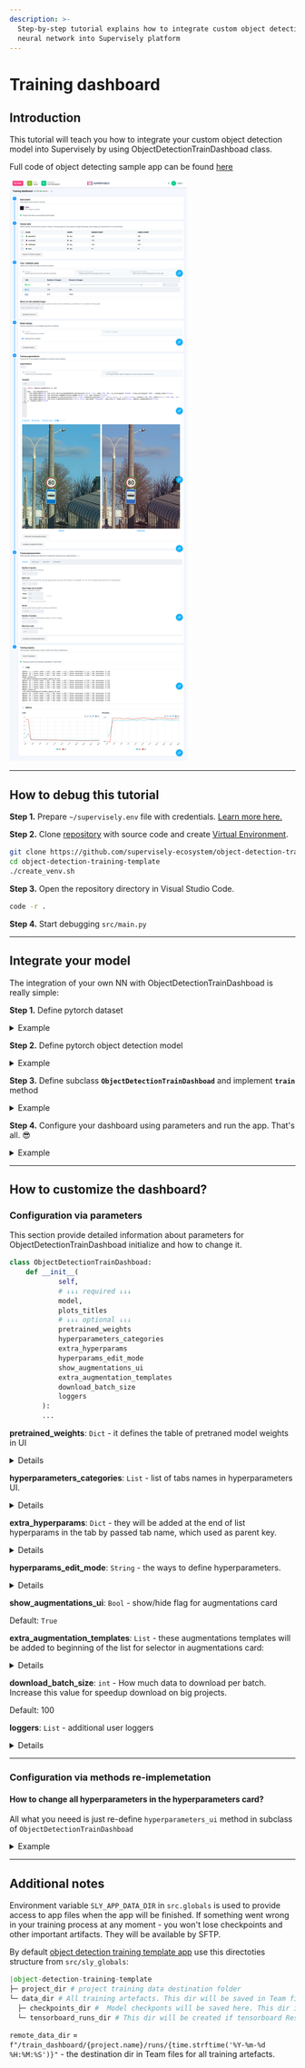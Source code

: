 ```yaml
---
description: >-
  Step-by-step tutorial explains how to integrate custom object detection
  neural network into Supervisely platform
---
```


# Training dashboard

## Introduction

This tutorial will teach you how to integrate your custom object detection model into Supervisely by using ObjectDetectionTrainDashboad class. 

Full code of object detecting sample app can be found [here](https://github.com/supervisely-ecosystem/object-detection-training-template)

![training_dashboard](../../../.gitbook/assets/training_dashboard.png "Screenshot of the object detection training dashboard")

---

## How to debug this tutorial

**Step 1.** Prepare  `~/supervisely.env` file with credentials. [Learn more here.](../../getting-started/basics-of-authentication.md#use-.env-file-recommended)

**Step 2.** Clone [repository](https://github.com/supervisely-ecosystem/object-detection-training-template) with source code and create [Virtual Environment](https://docs.python.org/3/library/venv.html).

```bash
git clone https://github.com/supervisely-ecosystem/object-detection-training-template
cd object-detection-training-template
./create_venv.sh
```

**Step 3.** Open the repository directory in Visual Studio Code.&#x20;

```bash
code -r .
```

**Step 4.** Start debugging `src/main.py`

---

## Integrate your model
The integration of your own NN with ObjectDetectionTrainDashboad is really simple:

**Step 1.** Define pytorch dataset

<details>
<summary>Example</summary>

```python
import json
import random 
from typing import Literal, List, Dict, Optional, Any, Tuple, Union

import numpy as np
import imgaug.augmenters as iaa
import supervisely as sly
from torch.utils.data import Dataset

###########################
### 1. Redefine your dataset and methods or use them as is
###########################
class CustomDataset(Dataset):
    def __init__(self, 
                 items: sly.ImageInfo, 
                 project_meta: sly.ProjectMeta, 
                 classes: List[str], 
                 input_size: Union[List, Tuple], 
                 transforms: Optional[iaa.Sequential] = None):
        self.items = items
        self.project_meta = project_meta
        self.classes = classes
        self.input_size = input_size
        self.transforms = transforms
    
    def __getitem__(self, index: int):
        image = sly.image.read(self.items[index].img_path)
        with open(self.items[index].ann_path, 'r') as f:
            ann = sly.Annotation.from_json(json.loads(f.read()), self.project_meta)

        if self.transforms:
            res_meta, image, ann = sly.imgaug_utils.apply(self.transforms, self.project_meta, image, ann)

        meta, image, ann = sly.imgaug_utils.apply(
            iaa.Sequential([
                iaa.Resize({"height": self.input_size[1], "width": self.input_size[0]})
            ]), 
            self.project_meta, 
            image, 
            ann
        )

        # our simple model can work only with 1 bbox per image
        # you need to change code if your model more complicated
        label = random.choice(ann.labels)
        class_id = self.classes.index(label.obj_class.name)
        bbox = label.geometry.to_bbox()
        bbox = np.array([bbox.left, bbox.top, bbox.right, bbox.bottom])
    
        image = np.rollaxis(image, 2)
        return image, class_id, bbox

    def __len__(self):
        return len(self.items)
```

</details>

**Step 2.** Define pytorch object detection model

<details>
<summary>Example</summary>

```python
from typing import Literal, List, Dict, Optional, Any, Tuple, Union

import torch.nn as nn
import torch.nn.functional as F
from torchvision import models

###########################
### 2. Define neural network model
###########################
class CustomModel(nn.Module):
    def __init__(self):
        super(CustomModel, self).__init__()
        resnet = models.resnet34()
        layers = list(resnet.children())[:8]
        self.features1 = nn.Sequential(*layers[:6])
        self.features2 = nn.Sequential(*layers[6:])
        self.classifier = nn.Sequential(nn.BatchNorm1d(512), nn.Linear(512, 4))
        self.bb = nn.Sequential(nn.BatchNorm1d(512), nn.Linear(512, 4))
        
    def forward(self, x):
        x = self.features1(x)
        x = self.features2(x)
        x = F.relu(x)
        x = nn.AdaptiveAvgPool2d((1,1))(x)
        x = x.view(x.shape[0], -1)
        return self.classifier(x), self.bb(x)
```

</details>

**Step 3.** Define subclass **`ObjectDetectionTrainDashboad`** and implement **`train`** method

<details>
<summary>Example</summary>

```python
import os
from typing import Literal, List, Dict, Optional, Any, Tuple, Union

import torch
import torch.nn.functional as F
import supervisely as sly
from torch.utils.data import DataLoader

import src.sly_globals as g
from src.dashboard import ObjectDetectionTrainDashboad

###########################
### 3. Define dashboard
###########################
class CustomTrainDashboard(ObjectDetectionTrainDashboad):
    def train(self):
        # getting selected classes from UI
        classes = self._classes_table.get_selected_classes()
        # getting configuration of splits from UI
        train_set, val_set = self.get_splits()
        # getting hyperparameters from UI
        hparams = self.get_hyperparameters()
        # initialized with selected hyperparameters pytorch optimizer will be returned 
        optimizer = self.get_optimizer(hparams)
        device = hparams.general.device
        # extra hparam to scale loss
        C = hparams.general.C
        
        # getting selected augmentation from UI
        transforms = self.get_transforms()
        train_dataset = CustomDataset(
            train_set, 
            project_meta=g.project_fs.meta, 
            classes=classes, 
            input_size=hparams.general.input_image_size,
            transforms=transforms, 
        )
        val_dataset = CustomDataset(
            val_set, 
            project_meta=g.project_fs.meta, 
            classes=classes, 
            input_size=hparams.general.input_image_size
        )
        train_loader = DataLoader(
            train_dataset, 
            batch_size=hparams.general.batch_size, 
            shuffle=True,
            num_workers=hparams.general.workers_number
        )
        val_loader = DataLoader(
            val_dataset, 
            batch_size=hparams.general.batch_size,
            num_workers=hparams.general.workers_number
        )

        # it will return None if pretrained model weights isn't selected in UI
        if self.pretrained_weights_path:
            self.model.load_state_dict(torch.load(self.pretrained_weights_path))
            sly.logger.info('Model checkpoint successfully loaded.')
        
        model.to(device)
        with self.progress_bar(message=f"Training...", total=hparams.general.number_of_epochs) as pbar:
            self.model.train()
            # change training and eval loops for your model if needed
            for epoch in range(hparams.general.number_of_epochs):
                train_total_samples = 0
                train_sum_loss = 0
                train_correct = 0 
                for batch_idx, (images, classes, bboxes) in enumerate(train_loader):
                    batch_size = images.shape[0]
                    images = images.to(device).float()
                    classes = classes.to(device)
                    bboxes = bboxes.to(device).float()

                    pred_classes, pred_bboxes = self.model(images)
                    loss_class = F.cross_entropy(pred_classes, classes, reduction="sum")
                    loss_bb = F.l1_loss(pred_bboxes, bboxes, reduction="none").sum(1)
                    loss_bb = loss_bb.sum()
                    loss = loss_class + loss_bb / C
    
                    optimizer.zero_grad()
                    loss.backward()
                    optimizer.step()
                    train_total_samples += batch_size
                    train_sum_loss += loss.item()
                    
                    _, pred = torch.max(pred_classes, 1)
                    train_correct += pred.eq(classes).sum().item()
                train_loss = train_sum_loss / train_total_samples
                train_accuracy = train_correct / train_total_samples
                
                if hasattr(hparams.intervals, 'validation'):
                    if epoch % hparams.intervals.validation == 0:
                        model.eval()
                        val_total_samples = 0
                        val_sum_loss = 0
                        val_correct = 0 
                        for batch_idx, (images, classes, bboxes) in enumerate(val_loader):
                            batch_size = images.shape[0]
                            images = images.to(device).float()
                            classes = classes.to(device)
                            bboxes = bboxes.to(device).float()

                            pred_classes, pred_bboxes = self.model(images)
                            loss_class = F.cross_entropy(pred_classes, classes, reduction="sum")
                            loss_bb = F.l1_loss(pred_bboxes, bboxes, reduction="none").sum(1)
                            loss_bb = loss_bb.sum()
                            loss = loss_class + loss_bb / C

                            val_sum_loss += loss.item()
                            val_total_samples += batch_size

                            _, pred = torch.max(pred_classes, 1)
                            val_correct += pred.eq(classes).sum().item()
                        val_loss = val_sum_loss / val_total_samples
                        val_accuracy = val_correct / val_total_samples

                if hasattr(hparams.intervals, 'сheckpoints'):
                    if epoch % hparams.intervals.сheckpoints == 0:
                        temp_checkpoint_path = os.path.join(g.checkpoints_dir, f'model_epoch_{epoch}.pth')
                        torch.save(self.model.state_dict(), temp_checkpoint_path)
                        self.log('add_text', tag='Main logs', text_string=f"Model saved at:\n{temp_checkpoint_path}")

                if epoch % hparams.intervals.logging == 0:
                    # common method to logging your values to dashboard
                    # you log values only by your own logger if it setted just call it by class name
                    # self.loggers.YOUR_LOGGER.add_scalar(tag='Loss/train', scalar_value=train_loss, global_step=epoch)
                    self.log('add_scalar', tag='Loss/train', scalar_value=train_loss, global_step=epoch)
                    self.log('add_scalar', tag='Loss/val', scalar_value=val_loss, global_step=epoch)
                    self.log('add_scalar', tag='Accuracy/train', scalar_value=train_accuracy, global_step=epoch)
                    self.log('add_scalar', tag='Accuracy/val', scalar_value=val_accuracy, global_step=epoch)
                
                self.log('add_text', tag='Main logs', text_string=f"Epoch: {epoch}\t|\tTrain loss: {train_loss:.3f}\t|\tVal loss: {val_loss:.3f}\t|\tTrain accuracy: {train_accuracy:.3f}\t|\tVal accuracy: {val_accuracy:.3f}")
                pbar.update(1)
            pbar.set_description_str("Training has been successfully finished")
```

</details>

**Step 4.** Configure your dashboard using parameters and run the app. That's all. 😎

<details>
<summary>Example</summary>

```python
###########################
### 4. Run dashboard app
###########################
dashboard = CustomTrainDashboard(
    # REQUIRED
    # your neural network to train
    model=model, 
    # These titles will be used for logging values while training as part of tags
    # self.log('add_scalar', tag='Loss/train', scalar_value=train_loss, global_step=epoch)
    plots_titles=['Loss', 'Accuracy'],
    # OPTIONAL
    # This row will add an additional hyperparam to the UI. 
    # You will have access to this hyperparam inside CustomTrainDashboard as
    # hparams = self.get_hyperparameters()
    # C = hparams['general']['C']
    extra_hyperparams={
        'general': [
            dict(key='C',
                title='Bbox loss scale', 
                description='Divide bbox_loss for this value', 
                content=InputNumber(1000, min=1, max=100000, size='small')),
        ],
    },
)
app = dashboard.run()
```

</details>

---

## How to customize the dashboard?
### Configuration via parameters
This section provide detailed information about parameters for ObjectDetectionTrainDashboad initialize and how to change it.

```python
class ObjectDetectionTrainDashboad:
    def __init__(
            self, 
            # ↓↓↓ required ↓↓↓
            model,
            plots_titles
            # ↓↓↓ optional ↓↓↓ 
            pretrained_weights 
            hyperparameters_categories
            extra_hyperparams
            hyperparams_edit_mode
            show_augmentations_ui
            extra_augmentation_templates
            download_batch_size
            loggers
        ):
        ...
```

**pretrained_weights**: `Dict` - it defines the table of pretraned model weights in UI

<details>
<summary>Details</summary>

{% hint style="info" %}

If the provided path doesn't exist in the local filesystem at `sly_globals.checkpoints_dir`, it will be downloaded from Team files. 

You can read more about  `sly_global` in the [Additional notes](#additional-notes) section

{% endhint %}

Example

```python
pretrained_weights = {
    'columns': ['Name', 'Description', 'Path'], # table headers
    'rows': [
        # The path can be local path, team files path or url
        ['Unet', 'Vanilla Unet', 'data/checkpoints/unet.pth'], # local path
        ['Unet-11', 'VGG16', '/data/checkpoints/unet11.pth'], # team files path
        ['Unet-16', 'VGG11', 'https://your_file_server/unet16.pth'] # url (in the future releases)
    ]
}
```

The "Pretrained weights" tab will appear in the model settings card automatically.

![custom_weights_tab](../../../.gitbook/assets/custom_weights_tab.png "Pretrained weights table")

</details>


**hyperparameters_categories**: `List` - list of tabs names in hyperparameters UI. 

<details>
<summary>Details</summary>

Default: `['general', 'checkpoints', 'optimizer', 'intervals', 'scheduler']`

These names also will be used as parent keys for hyperparams from corresponding tabs.
You can add/delete tabs by this parameter in hyperparameters card. 

Example

```python
dashboard = CustomTrainDashboard(
    ...
    hyperparameters_categories = ['general', 'intervals']
)
```

Before 

![hparams_tabs](../../../.gitbook/assets/hparams_tabs.png "Pretrained weights table")

After 

![hparams_tabs2](../../../.gitbook/assets/hparams_tabs_2.png "Pretrained weights table")

</details>

**extra_hyperparams**: `Dict` - they will be added at the end of list hyperparams in the tab by passed tab name, which used as parent key.

<details>
<summary>Details</summary>

Extra hyperparam structure
```python
{
    'any_tab_name': [
        {
            'any_key': str, # by key you will get access to widget value. hparams.any_tab_name.any_key
            'title': str, 
            'description': str,
            'content': sly.Widget # any widget from sly.app.widgets with "get_value" method
        }
    ]
}
```

`any_tab_name` should be unique string.

`any_key` should be unique string for corresponding tab, but it can be repeatet on a another tab. See example below.

`content` work correctly only with `sly.app.widgets`, which have `get_value` method.

In other cases you have two options: 
- implement `get_value` method for your widget
- modify `get_hyperparameters` method for support custom widgets 


Example:

```python
extra_hyperparams={
    # adding "addition_hparam1" and "addition_hparam2" to "general" tab
    'general': [
        dict(key='addition_hparam_1',
            title='Addition hyperparameter 1', 
            description='Some description about this hyperparameter', 
            content=InputNumber(1, min=1, max=1000, size='small')),
        dict(key='addition_hparam_2',
            title='Addition hyperparameter 1', 
            description='Some description about this hyperparameter', 
            content=InputNumber(6, min=2, max=10, step=2, size='small')),
    ],
    # adding duplicated "addition_hparam1" to "checkpoints" tab
    'checkpoints': [
        dict(key='addition_hparam_1',
            title='Addition hyperparameter 1', 
            description='Some description about this hyperparameter', 
            content=InputNumber(0.0001, min=0.0001, step=0.0001, size='small')),
    ],
}

dashboard = CustomTrainDashboard(
    ...
    extra_hyperparams = extra_hyperparams
)
```

The General tab
![extra_hparams_1](../../../.gitbook/assets/extra_hparams_1.png "extra_hparams_1")

The Checkpoints tab
![extra_hparams_2](../../../.gitbook/assets/extra_hparams_2.png "extra_hparams_2")

</details>


**hyperparams_edit_mode**: `String` - the ways to define hyperparameters.

<details>
<summary>Details</summary>
Default: `'ui'`

Supported values: [`'ui', 'raw', 'all'`]

`ui` - only 🟢 section will be shown.

`raw` - only 🔴 section will be shown.

`all` - 🟢 + 🔴 sections will be shown together.

![raw_hyperparams](../../../.gitbook/assets/raw_hyperparams.png "raw_hyperparams")

{% hint style="warning" %}

The hyperparams from UI will overwrite hyperparams with the same names from the text editor widget.

{% endhint %}

For example, if you declare `hparam_1` with "general" as the parent key in extra_hyperparams or in hyperparameters_ui method


```python
'general': [
    dict(key='hparam_1',
        title='Hyperparameter 1', 
        description='Some description', 
        content=InputNumber(100, min=100, max=1000, size='small')),
    ]
```

and declare the same in the text editor widget

```yaml
general:
    hparam_1: 0.1
```

then when you will call `get_hyperparameters` method, the `hparam_1` value will be equal to `100`, not `0.1`.

</details>

**show_augmentations_ui**: `Bool` - show/hide flag for augmentations card

Default: `True`

**extra_augmentation_templates**: `List` - these augmentations templates will be added to beginning of the list for selector in augmentations card:

<details>
<summary>Details</summary>

You can create your own augmentations template `.json` using [ImgAug Studio app](https://dev.supervise.ly/ecosystem/apps/imgaug-studio).

Example:

```python
AUG_TEMPLATES = [
    # label - just title for selector option
    # value - local path
    {'label': 'My aug 1', 'value':'aug_templates/light.json'},
    {'label': 'My aug 2', 'value':'aug_templates/light_corrupt.json'},
    {'label': 'My aug 3', 'value':'aug_templates/medium.json'},
]
```

If you will set hyperparams_edit_mode to `raw` or `all`, this additional widget will be shown.
![extra_augs](../../../.gitbook/assets/extra_augs.png "Extra augs was added to beginning of the list")

</details>

**download_batch_size**: `int` - How much data to download per batch. Increase this value for speedup download on big projects.

Default: 100

**loggers**: `List` - additional user loggers

<details>
<summary>Details</summary>

Example:
```python
from torch.utils.tensorboard import SummaryWriter

class CSVWriter:
    def __init__(self, log_dir):
        # your code
        pass
    def add_scalar(tag, scalar_value, global_step):
        # your code
        pass

my_csv_logger = CSVWriter(g.csv_log_dir)
my_tensorboard = SummaryWriter(g.tensorboard_runs_dir)
loggers=[my_csv_logger, my_tensorboard]
```

You can log value for all loggers by calling common method.

All passed loggers should have the called method.

```python
self.log(method='add_scalar', tag='Loss/train', scalar_value=train_loss, global_step=epoch)
```

If you want to log value for specific logger, then use `self.loggers.YOUR_LOGGER_CLASS` 

```python
self.loggers.SummaryWriter.add_scalar(tag='Loss/train', scalar_value=train_loss, global_step=epoch)
```

</details>

---

### Configuration via methods re-implemetation
#### How to change all hyperparameters in the hyperparameters card?
All what you neeed is just re-define `hyperparameters_ui` method in subclass of `ObjectDetectionTrainDashboad`

<details>
<summary>Example</summary>

```python
class CustomTrainDashboard(ObjectDetectionTrainDashboad):
    def hyperparameters_ui(self):
        hparams_widgets = {}
        # adding widgets to "my_hparam_tab" in IU. "my_hparam_tab" will be used as parent key.
        if 'my_hparam_tab' in self._hyperparameters_categories:
            hparams_widgets['my_hparam_tab'] = [
                # adding hparam 
                dict(key='key_for_hparam',
                    title='Name for added hyperparameter', 
                    description='Any description for added hyperparameter', 
                    # any widget from sly.app.widgets with "get_value" method or 
                    # you should redefine "get_hyperparameters" method to handle with these widgets
                    content=InputNumber(10, min=1, max=100000, size='small')),
                # this string required for adding additional widgets to "my_hparam_tab" 
                *self._extra_hyperparams.get('my_hparam_tab', [])
            ]
# Add new tab name to the list for displaying them in UI
hparams_tabs = ['my_hparam_tab']
dashboard = CustomTrainDashboard(
    ...
    hyperparameters_categories = hparams_tabs
)
```
</details>

---

## Additional notes
Environment variable `SLY_APP_DATA_DIR` in `src.globals` is used to provide access to app files when the app will be finished.
If something went wrong in your training process at any moment - you won't lose checkpoints and other important artifacts. 
They will be available by SFTP.

By default [object detection training template app](https://github.com/supervisely-ecosystem/object-detection-training-template/blob/d1278af846d9bd30bd39ca4138a3a8f90870955e/src/sly_globals.py#L25) use this directoties structure from `src/sly_globals`:

```python
|object-detection-training-template
├─ project_dir # project training data destination folder
└─ data_dir # All training artefacts. This dir will be saved in Team files at `remote_data_dir` at the end of training process.
  ├─ checkpoints_dir #  Model checkponts will be saved here. This dir included in `data_dir`.
  └─ tensorboard_runs_dir # This dir will be created if tensorboard ResultsWriter was passed in loggers list 
```

`remote_data_dir` = `f"/train_dashboard/{project.name}/runs/{time.strftime('%Y-%m-%d %H:%M:%S')}"` - the destination dir in Team files for all training artefacts.